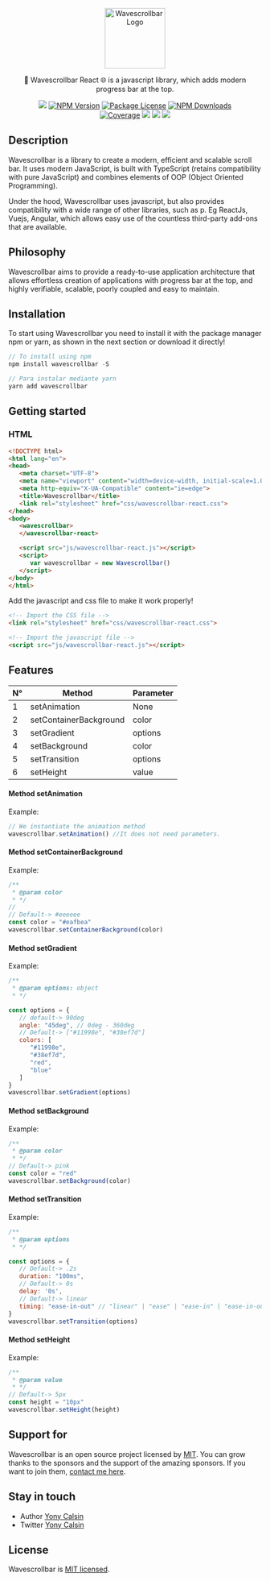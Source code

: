 [2]: https://github.com/yonycalsin
[1]: https://github.com/yonycalsin/wavescrollbar-react

<p align="center">
  <a href="https://github.com/yonycalsin/wavescrollbar-react" target="blank"><img src="https://i.ibb.co/JcmsdJW/logo-react.png" width="120" alt="Wavescrollbar Logo" /></a>
</p>

<p align="center">
🚀 Wavescrollbar React 🌐 is a javascript library, which adds modern progress bar at the top.
</p>
<p align="center" style="max-width: 450px; margin: auto;">
   <a href="https://github.com/yonycalsin/wavescrollbar-react"><img src="https://img.shields.io/spiget/stars/1000?color=brightgreen&label=Star&logo=github" /></a>
   <a href="https://www.npmjs.com/wavescrollbar-react" target="_blank">
   <img src="https://img.shields.io/npm/v/wavescrollbar-react" alt="NPM Version" /></a>
   <a href="https://www.npmjs.com/wavescrollbar-react" target="_blank">
   <img src="https://img.shields.io/npm/l/wavescrollbar-react" alt="Package License" /></a>
   <a href="https://www.npmjs.com/wavescrollbar-react" target="_blank">
   <img src="https://img.shields.io/npm/dm/wavescrollbar-react" alt="NPM Downloads" /></a>
   <a href="https://github.com/yonycalsin/wavescrollbar-react" target="_blank">
   <img src="https://s3.amazonaws.com/assets.coveralls.io/badges/coveralls_95.svg" alt="Coverage" /></a>
   <a href="https://github.com/yonycalsin/wavescrollbar-react"><img src="https://img.shields.io/badge/Github%20Page-Wavescrollbar-yellow?style=flat-square&logo=github" /></a>
   <a href="https://github.com/yonycalsin"><img src="https://img.shields.io/badge/Author-Yony%20Calsin-blueviolet?style=flat-square&logo=appveyor" /></a>
   <a href="https://twitter.com/yonycalsin" target="_blank">
   <img src="https://img.shields.io/twitter/follow/yonycalsin.svg?style=social&label=Follow"></a>
</p>

## Description

<p>
Wavescrollbar is a library to create a modern, efficient and scalable scroll bar. It uses modern JavaScript, is built with TypeScript (retains compatibility with pure JavaScript) and combines elements of OOP (Object Oriented Programming).
</p>

<p>Under the hood, Wavescrollbar uses javascript, but also provides compatibility with a wide range of other libraries, such as p. Eg ReactJs, Vuejs, Angular, which allows easy use of the countless third-party add-ons that are available.</p>

## Philosophy

<p>Wavescrollbar aims to provide a ready-to-use application architecture that allows effortless creation of applications with progress bar at the top, and highly verifiable, scalable, poorly coupled and easy to maintain.</p>


## Installation

To start using Wavescrollbar you need to install it with the package manager npm or yarn, as shown in the next section or download it directly!

``` ts
// To install using npm
npm install wavescrollbar -S

// Para instalar mediante yarn
yarn add wavescrollbar
```

<!-- ## Getting started -->
## Getting started

<p>
<!-- Como lo habia mencionado anteriormente, Wavescroll tambien esta disponible para las biblitecas Reactjs, Vuejs y Angular. -->
</p>

### HTML
``` html
<!DOCTYPE html>
<html lang="en">
<head>
   <meta charset="UTF-8">
   <meta name="viewport" content="width=device-width, initial-scale=1.0">
   <meta http-equiv="X-UA-Compatible" content="ie=edge">
   <title>Wavescrollbar</title>
   <link rel="stylesheet" href="css/wavescrollbar-react.css">
</head>
<body>
   <wavescrollbar>
   </wavescrollbar-react>

   <script src="js/wavescrollbar-react.js"></script>
   <script>
      var wavescrollbar = new Wavescrollbar()
   </script>
</body>
</html>
```

Add the javascript and css file to make it work properly!

``` html
<!-- Import the CSS file -->
<link rel="stylesheet" href="css/wavescrollbar-react.css">

<!-- Import the javascript file -->
<script src="js/wavescrollbar-react.js"></script>
```

## Features

| N°  | Method                 | Parameter |
| --- | ---------------------- | --------- |
| 1   | setAnimation           | None      |
| 2   | setContainerBackground | color     |
| 3   | setGradient            | options   |
| 4   | setBackground          | color     |
| 5   | setTransition          | options   |
| 6   | setHeight              | value     |

#### Method setAnimation
Example:
```js
// We instantiate the animation method
wavescrollbar.setAnimation() //It does not need parameters.
```

#### Method setContainerBackground
Example:
``` js
/**
 * @param color
 * */
// 
// Default-> #eeeeee
const color = "#eafbea"
wavescrollbar.setContainerBackground(color)
```

#### Method setGradient
Example:
```js
/**
 * @param options: object
 * */

const options = {
   // default-> 90deg
   angle: "45deg", // 0deg - 360deg
   // Default-> ["#11998e", "#38ef7d"]
   colors: [
      "#11998e",
      "#38ef7d",
      "red",
      "blue"
   ]
}
wavescrollbar.setGradient(options)
```

#### Method setBackground
Example:
```js
/**
 * @param color
 * */
// Default-> pink
const color = "red"
wavescrollbar.setBackground(color)
```

#### Method setTransition
Example:
```js
/**
 * @param options
 * */

const options = {
   // Default-> .2s
   duration: "100ms",
   // Default-> 0s
   delay: '0s',
   // Default-> linear
   timing: "ease-in-out" // "linear" | "ease" | "ease-in" | "ease-in-out" | "ease-out"
}
wavescrollbar.setTransition(options)
```

#### Method setHeight
Example:
```js
/**
 * @param value
 * */
// Default-> 5px
const height = "10px"
wavescrollbar.setHeight(height)
```

## Support for

Wavescrollbar is an open source project licensed by [MIT](LICENSE). You can grow thanks to the sponsors and the support of the amazing sponsors. If you want to join them, [contact me here](https://twitter.com/yonycalsin).

## Stay in touch

* Author [Yony Calsin](https://github.com/yonycalsin)
* Twitter [Yony Calsin](https://twitter.com/yonycalsin)

## License

Wavescrollbar is [MIT licensed](LICENSE).

[2]: https://github.com/yonycalsin
[1]: https://github.com/yonycalsin/wavescrollbar-react

